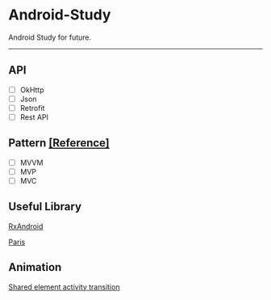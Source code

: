 # Android-Study
Android Study for future.

-----

## API
- [ ] OkHttp
- [ ] Json
- [ ] Retrofit
- [ ] Rest API

## Pattern [[Reference]](https://academy.realm.io/kr/posts/eric-maxwell-mvc-mvp-and-mvvm-on-android)
- [ ] MVVM
- [ ] MVP
- [ ] MVC

## Useful Library
[RxAndroid](https://github.com/ReactiveX/RxAndroid)

[Paris](https://github.com/airbnb/paris)

## Animation
[Shared element activity transition](https://developer.android.com/training/transitions/start-activity)

